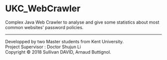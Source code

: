 # UKC_WebCrawler
Complex Java Web Crawler to analyse and give some statistics about most common websites' password policies.
_______________________________________________________
Developped by two Master students from Kent University. </br>
Project Supervisor : Doctor Shujun Li </br>
Copyright © 2018 Sullivan DAVID, Arnaud Buttignol.
